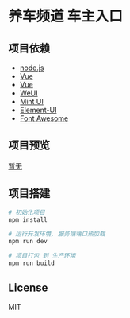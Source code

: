 # 养车频道 车主入口

## 项目依赖

- [node.js](http://nodejs.cn/)
- [Vue](https://cn.vuejs.org/)
- [Vue](https://cn.vuejs.org/)
- [WeUI](https://weui.io/)
- [Mint UI](http://mint-ui.github.io/)
- [Element-UI](http://element.eleme.io/)
- [Font Awesome](http://www.bootcss.com/p/font-awesome/)

## 项目预览

[暂无](https://www.rejiejay.cn/maintain-channel/)

## 项目搭建

``` bash
# 初始化项目
npm install

# 运行开发环境, 服务端端口热加载
npm run dev

# 项目打包 到 生产环境
npm run build

```

## License
MIT
